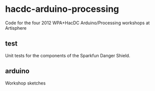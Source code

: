 hacdc-arduino-processing
========================

Code for the four 2012 WPA+HacDC Arduino/Processing workshops at Artisphere

test
----

Unit tests for the components of the Sparkfun Danger Shield.


arduino
-------

Workshop sketches

